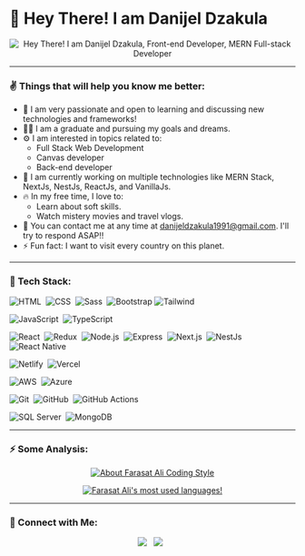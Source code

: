 # 👋 Hey There! I am Danijel Dzakula

<p align="center" height="300px">
  <img src="https://readme-typing-svg.demolab.com?font=Fira+Code&pause=1000&random=false&width=435&lines=Hey+There!+I+am+Danijel+Dzakula;+Front-end+Developer;+MERN+Full-stack+Developer" alt="Hey There! I am Danijel Dzakula, Front-end Developer, MERN Full-stack Developer" />
<p/>

<hr />

### ✌ Things that will help you know me better:
  
  - 🚀 I am very passionate and open to learning and discussing new technologies and frameworks!
  - 👨‍🎓 I am a graduate and pursuing my goals and dreams.
  - ⚙ I am interested in topics related to:
    - Full Stack Web Development
    - Canvas developer
    - Back-end developer
  - 🔭 I am currently working on multiple technologies like MERN Stack, NextJs, NestJs, ReactJs, and VanillaJs.
  - 🔥 In my free time, I love to:
    - Learn about soft skills.
    - Watch mistery movies and travel vlogs.
  - 📧 You can contact me at any time at <a href="mailto:danijeldzakula1991@gmail.com">danijeldzakula1991@gmail.com</a>. I'll try to respond ASAP!!
  - ⚡ Fun fact: I want to visit every country on this planet.

<hr />

### 📡 Tech Stack:

![HTML](https://img.shields.io/badge/-HTML-21212b?&logo=HTML5)&nbsp;
![CSS](https://img.shields.io/badge/-CSS-21212b?logo=CSS3)&nbsp;
![Sass](https://img.shields.io/badge/-Sass-21212b?logo=Sass)&nbsp;
![Bootstrap](https://img.shields.io/badge/-Bootstrap-21212b?logo=bootstrap)
![Tailwind](https://img.shields.io/badge/-Tailwind-21212b?logo=tailwindcss)

![JavaScript](https://img.shields.io/badge/-JavaScript-21212b?logo=javascript)&nbsp;
![TypeScript](https://img.shields.io/badge/-TypeScript-21212b?logo=typeScript)&nbsp;

![React](https://img.shields.io/badge/-React-21212b?logo=react)&nbsp;
![Redux](https://img.shields.io/badge/-Redux-21212b?logo=redux)&nbsp;
![Node.js](https://img.shields.io/badge/-Node.js-21212b?logo=node.js)&nbsp;
![Express](https://img.shields.io/badge/-Express-21212b?logo=express)&nbsp;
![Next.js](https://img.shields.io/badge/-Next.js-21212b?logo=next.js)&nbsp;
![NestJs](https://img.shields.io/badge/-NestJs-21212b?logo=nestjs)&nbsp;
![React Native](https://img.shields.io/badge/-React%20Native-21212b?logo=react)&nbsp;

![Netlify](https://img.shields.io/badge/-Netlify-21212b?logo=netlify)&nbsp;
![Vercel](https://img.shields.io/badge/-Vercel-21212b?logo=vercel)&nbsp;

![AWS](https://img.shields.io/badge/-AWS-21212b?logo=amazon-aws)&nbsp;
![Azure](https://img.shields.io/badge/-Azure-21212b?logo=microsoft-azure)&nbsp;

![Git](https://img.shields.io/badge/-Git-21212b?logo=git)&nbsp;
![GitHub](https://img.shields.io/badge/-GitHub-21212b?logo=github)&nbsp;
![GitHub Actions](https://img.shields.io/badge/-GitHub%20Actions-21212b?logo=github-actions)&nbsp;

![SQL Server](https://img.shields.io/badge/-SQLServer-21212b?logo=microsoft-sql-server)&nbsp;
![MongoDB](https://img.shields.io/badge/-MongoDB-21212b?logo=mongodb)&nbsp;

<hr />

### ⚡ Some Analysis:

<p align="center">
  <a href="https://github.com/faraasat">
    <img src="https://github-readme-stats.vercel.app/api?username=danijeldzakula&count_private=true&show_icons=true&theme=react" alt="About Farasat Ali Coding Style" />
  </a>
</p>
<p align="center">
  <a href="https://github.com/faraasat">
    <img src="https://github-readme-stats.vercel.app/api/top-langs/?username=danijeldzakula&layout=compact&langs_count=8&theme=jolly" alt="Farasat Ali's most used languages!" />
  </a>
</p>


<hr />

### 🤙 Connect with Me:

<p align="center">
  <a href="https://www.linkedin.com/in/danijel-dzakula-227530128/"><img src="https://img.shields.io/badge/Danijel%20Dzakula-0077B5?style=flat-square&logo=Linkedin&logoColor=white"/></a>&nbsp;&nbsp;
<!--   <a href="https://danijeldzakula.vercel.app/"><img src="https://img.shields.io/badge/-My%20Portfolio-FCA502?style=flat-square&logo=Google-Chrome&logoColor=white"/></a>&nbsp;&nbsp; -->
  <a href="mailto:danijeldzakula1991@gmail.com"><img src="https://img.shields.io/badge/danijeldzakula1991@gmail.com-D14836?style=flat-square&logo=Gmail&logoColor=white"/></a>&nbsp;&nbsp;
</p>

